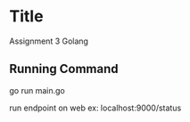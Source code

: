 # Title

Assignment 3 Golang

## Running Command

go run main.go

run endpoint on web
ex: localhost:9000/status